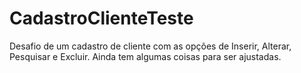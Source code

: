 # CadastroClienteTeste
Desafio de um cadastro de cliente com as opções de Inserir, Alterar, Pesquisar e Excluir. Ainda tem algumas coisas para ser ajustadas. 
